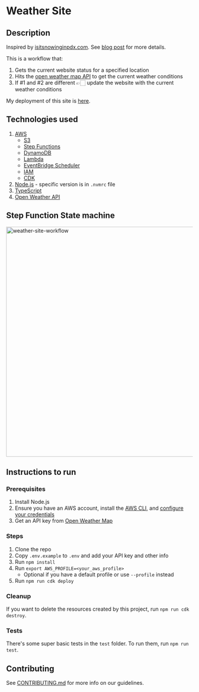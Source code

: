 # Weather Site

## Description

Inspired by [isitsnowinginpdx.com](http://isitsnowinginpdx.com/).
See [blog post](https://www.danielleheberling.xyz/blog/serverless-weather-reporting/) for more details.

This is a workflow that:

1. Gets the current website status for a specified location
2. Hits the [open weather map API](https://openweathermap.org/) to get the current weather conditions
3. If #1 and #2 are different 👉🏻 update the website with the current weather conditions

My deployment of this site is [here](http://www.isitsnowinginhillsboro.com/).

## Technologies used

1. [AWS](https://aws.amazon.com/)
   - [S3](https://aws.amazon.com/s3/)
   - [Step Functions](https://aws.amazon.com/step-functions/)
   - [DynamoDB](https://aws.amazon.com/dynamodb/)
   - [Lambda](https://aws.amazon.com/lambda/)
   - [EventBridge Scheduler](https://aws.amazon.com/eventbridge/scheduler/)
   - [IAM](https://aws.amazon.com/iam/)
   - [CDK](https://aws.amazon.com/cdk/)
2. [Node.js](https://nodejs.org/en/) - specific version is in `.nvmrc` file
3. [TypeScript](https://www.typescriptlang.org/)
4. [Open Weather API](https://openweathermap.org/api/one-call-3)

## Step Function State machine

<img width="620" alt="weather-site-workflow" src="https://user-images.githubusercontent.com/12616554/221385438-87a3509a-788c-41cf-8a76-ddac15bcc7fd.png">

## Instructions to run

### Prerequisites

1. Install Node.js
2. Ensure you have an AWS account, install the [AWS CLI](https://docs.aws.amazon.com/cli/latest/userguide/getting-started-install.html), and [configure your credentials](https://docs.aws.amazon.com/cli/latest/userguide/cli-configure-quickstart.html)
3. Get an API key from [Open Weather Map](https://openweathermap.org/api/one-call-3)

### Steps

1. Clone the repo
2. Copy `.env.example` to `.env` and add your API key and other info
3. Run `npm install`
4. Run `export AWS_PROFILE=<your_aws_profile>`
   - Optional if you have a default profile or use `--profile` instead
5. Run `npm run cdk deploy`

### Cleanup

If you want to delete the resources created by this project, run `npm run cdk destroy`.

### Tests

There's some super basic tests in the `test` folder. To run them, run `npm run test`.

## Contributing

See [CONTRIBUTING.md](https://github.com/deeheber/weather-site/blob/main/CONTRIBUTING.md) for more info on our guidelines.
